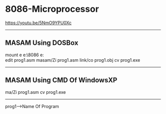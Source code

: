# 8086-Microprocessor
https://youtu.be/5NmO9YPU0Xc
____________________________
MASAM Using DOSBox
-------------------
mount e e:\8086
e:\
edit prog1.asm
masam/Zi prog1.asm
link/co prog1.obj
cv prog1.exe

_____________________________
MASAM Using CMD Of WindowsXP
-----------------------------
ma/Zi prog1.asm
cv prog1.exe

______________________________

prog1-->Name Of Program
